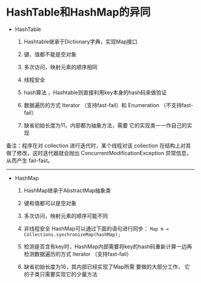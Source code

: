 # HashTable和HashMap的异同

- HashTable

    1. Hashtable继承于Dictionary字典，实现Map接口  

    2. 键、值都不能是空对象 
 
    3. 多次访问，映射元素的顺序相同  
 
    4. 线程安全 
 

    5. hash算法 ，Hashtable则直接利用key本身的hash码来做验证 

    6. 数据遍历的方式 Iterator （支持fast-fail）和 Enumeration （不支持fast-fail） 
 
    7. 缺省初始长度为11，内部都为抽象方法，需要 它的实现类一一作自己的实现 

备注：程序在对 collection 进行迭代时，某个线程对该 collection 在结构上对其做了修改，这时迭代器就会抛出 ConcurrentModificationException 异常信息，从而产生 fail-fast。

----

 - HashMap

    1. HashMap继承于AbstractMap抽象类 
 
    2. 键和值都可以是空对象  
 
    3. 多次访问，映射元素的顺序可能不同  
 
    4. 非线程安全 
 HashMap可以通过下面的语句进行同步：
``Map m = Collections.synchronizeMap(hashMap);``
 
    5. 检测是否含有key时，HashMap内部需要将key的hash码重新计算一边再检测数据遍历的方式 Iterator （支持fast-fail）
 
    6. 缺省初始长度为16，其内部已经实现了Map所需 要做的大部分工作， 它的子类只需要实现它的少量方法

